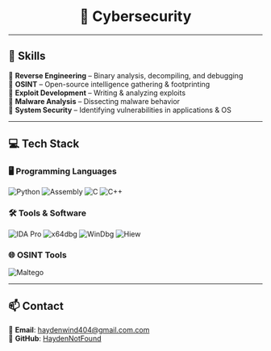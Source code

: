 <h1 align="center">🔐 Cybersecurity </h1>

---

## 🧩 Skills  
🔹 **Reverse Engineering** – Binary analysis, decompiling, and debugging  
🔹 **OSINT** – Open-source intelligence gathering & footprinting  
🔹 **Exploit Development** – Writing & analyzing exploits  
🔹 **Malware Analysis** – Dissecting malware behavior  
🔹 **System Security** – Identifying vulnerabilities in applications & OS  

---

## 💻 Tech Stack  

### 🖥️ Programming Languages  
![Python](https://img.shields.io/badge/Python-3776AB?style=for-the-badge&logo=python&logoColor=white)
![Assembly](https://img.shields.io/badge/Assembly-525252?style=for-the-badge&logo=windows&logoColor=white)
![C](https://img.shields.io/badge/C-A8B9CC?style=for-the-badge&logo=c&logoColor=black)
![C++](https://img.shields.io/badge/C++-00599C?style=for-the-badge&logo=cplusplus&logoColor=white)

### 🛠️ Tools & Software  
![IDA Pro](https://img.shields.io/badge/IDA%20Pro-BC0030?style=for-the-badge&logo=probot&logoColor=white)
![x64dbg](https://img.shields.io/badge/x64dbg-000000?style=for-the-badge&logo=windows&logoColor=white)
![WinDbg](https://img.shields.io/badge/WinDbg-0078D6?style=for-the-badge&logo=windows&logoColor=white)
![Hiew](https://img.shields.io/badge/Hiew-000000?style=for-the-badge&logo=probot&logoColor=white)

### 🌐 OSINT Tools  
![Maltego](https://img.shields.io/badge/Maltego-1E1E1E?style=for-the-badge&logo=security&logoColor=white)

---

## 📫 Contact  
📩 **Email**: haydenwind404@gmail.com.com  
🐙 **GitHub**: [HaydenNotFound](https://github.com/HaydenNotFound)  

